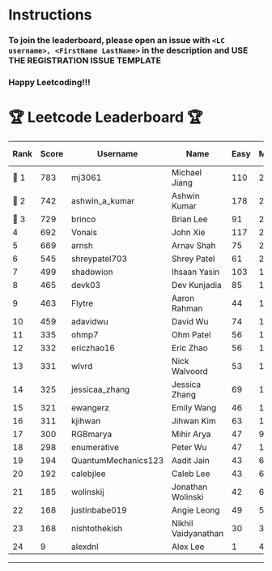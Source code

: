 # Instructions
### To join the leaderboard, please open an issue with `<LC username>, <FirstName LastName>` in the description and USE THE REGISTRATION ISSUE TEMPLATE
### Happy Leetcoding!!!


# 🏆 Leetcode Leaderboard 🏆

| Rank | Score | Username       | Name | Easy | Medium | Hard | Problems Solved |
|------|----------------|-----------------|-------------------|--------------|--------------|--------------|--------------|
| 🥇 1 | 783 | mj3061 | Michael Jiang | 110 | 272 | 43 | 425 |
| 🥈 2 | 742 | ashwin_a_kumar | Ashwin Kumar | 178 | 252 | 20 | 450 |
| 🥉 3 | 729 | brinco | Brian Lee | 91 | 262 | 38 | 391 |
| 4 | 692 | Vonais | John Xie | 117 | 235 | 35 | 387 |
| 5 | 669 | arnsh | Arnav Shah | 75 | 219 | 52 | 346 |
| 6 | 545 | shreypatel703 | Shrey Patel | 61 | 206 | 24 | 291 |
| 7 | 499 | shadowion | Ihsaan Yasin | 103 | 168 | 20 | 291 |
| 8 | 465 | devk03 | Dev Kunjadia | 85 | 175 | 10 | 270 |
| 9 | 463 | Flytre | Aaron Rahman | 44 | 148 | 41 | 233 |
| 10 | 459 | adavidwu | David Wu | 74 | 152 | 27 | 253 |
| 11 | 335 | ohmp7 | Ohm Patel | 56 | 123 | 11 | 190 |
| 12 | 332 | ericzhao16 | Eric Zhao | 56 | 123 | 10 | 189 |
| 13 | 331 | wlvrd | Nick Walvoord | 53 | 127 | 8 | 188 |
| 14 | 325 | jessicaa_zhang | Jessica Zhang | 69 | 119 | 6 | 194 |
| 15 | 321 | ewangerz | Emily Wang | 46 | 109 | 19 | 174 |
| 16 | 311 | kjihwan | Jihwan Kim | 63 | 103 | 14 | 180 |
| 17 | 300 | RGBmarya | Mihir Arya | 47 | 98 | 19 | 164 |
| 18 | 298 | enumerative | Peter Wu | 47 | 106 | 13 | 166 |
| 19 | 194 | QuantumMechanics123 | Aadit Jain | 43 | 62 | 9 | 114 |
| 20 | 192 | calebjlee | Caleb Lee | 43 | 64 | 7 | 114 |
| 21 | 185 | wolinskij | Jonathan Wolinski | 42 | 67 | 3 | 112 |
| 22 | 168 | justinbabe019 | Angie Leong | 49 | 55 | 3 | 107 |
| 23 | 168 | nishtothekish | Nikhil Vaidyanathan | 30 | 36 | 22 | 88 |
| 24 | 9 | alexdnl | Alex Lee | 1 | 4 | 0 | 5 |
---
